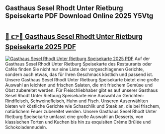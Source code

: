 ## Gasthaus Sesel Rhodt Unter Rietburg Speisekarte PDF Download Online 2025 Y5Vtg

# <h2><a href="http://gcd0pud.nevu.top/?p=Gasthaus+Sesel+Rhodt+Unter+Rietburg+Speisekarte">🔗 👉🔴 Gasthaus Sesel Rhodt Unter Rietburg Speisekarte 2025 PDF</a></h2>

[![Gasthaus Sesel Rhodt Unter Rietburg Speisekarte 2025 PDF](https://i.imgur.com/dBaPXMq.png)](http://gcd0pud.nevu.top/?p=Gasthaus+Sesel+Rhodt+Unter+Rietburg+Speisekarte)
Auf der Gasthaus Sesel Rhodt Unter Rietburg Speisekarte des Restaurants oder Cafés finden Sie nicht nur eine Liste der vorgeschlagenen Gerichte, sondern auch etwas, das für Ihren Geschmack köstlich und passend ist. Unsere Gasthaus Sesel Rhodt Unter Rietburg Speisekarte bietet eine große Auswahl an leichten und frischen Salaten, die mit frischem Gemüse und Obst zubereitet werden. Für Fleischliebhaber gibt es auf unserer Gasthaus Sesel Rhodt Unter Rietburg Speisekarte eine Auswahl an Gerichten: Rindfleisch, Schweinefleisch, Huhn und Fisch. Unseren Auserwählten bieten wir köstliche Gerichte wie Schaschlik und Steak an, die bei frischem, natürlichem Feuer zubereitet werden. Unsere Gasthaus Sesel Rhodt Unter Rietburg Speisekarte umfasst eine große Auswahl an Desserts, von klassischen Torten und Kuchen bis hin zu exquisiten Crème Brûlée und Schokoladennudeln.
